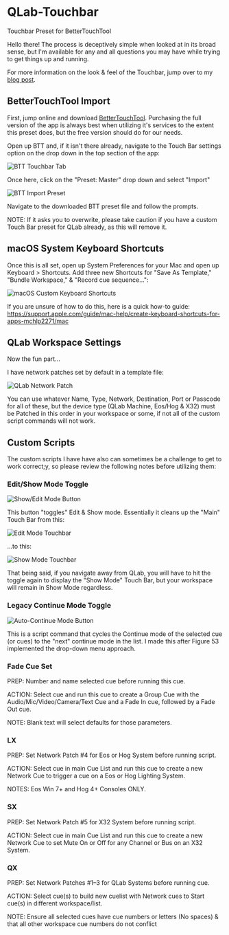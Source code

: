 # QLab-Touchbar
Touchbar Preset for BetterTouchTool

Hello there!
The process is deceptively simple when looked at in its broad sense, but I'm available for any and all questions you may have while trying to get things up and running.

For more information on the look & feel of the Touchbar, jump over to my [blog post](https://www.dustindmiller.design/post/qlab-4-now-with-touch-bar).

## BetterTouchTool Import

First, jump online and download [BetterTouchTool](https://folivora.ai/). Purchasing the full version of the app is always best when utilizing it's services to the extent this preset does, but the free version should do for our needs.

Open up BTT and, if it isn't there already, navigate to the Touch Bar settings option on the drop down in the top section of the app:

![BTT Touchbar Tab](https://cdn.discordapp.com/attachments/817192452997251072/817192566289858590/0.png)

Once here, click on the "Preset: Master"  drop down and select "Import"

![BTT Import Preset](https://cdn.discordapp.com/attachments/817192452997251072/817192600041816094/0.png)

Navigate to the downloaded BTT preset file and follow the prompts.

NOTE: If it asks you to overwrite, please take caution if you have a custom Touch Bar preset for QLab already, as this will remove it.

## macOS System Keyboard Shortcuts

Once this is all set, open up System Preferences for your Mac and open up Keyboard > Shortcuts. Add three new Shortcuts for "Save As Template," "Bundle Workspace," & "Record cue sequence...":

![macOS Custom Keyboard Shortcuts](https://cdn.discordapp.com/attachments/817192452997251072/817192628952367144/0.png)

If you are unsure of how to do this, here is a quick how-to guide: https://support.apple.com/guide/mac-help/create-keyboard-shortcuts-for-apps-mchlp2271/mac

## QLab Workspace Settings

Now the fun part...

I have network patches set by default in a template file:

![QLab Network Patch](https://cdn.discordapp.com/attachments/817192452997251072/817192663891050566/0.png)

You can use whatever Name, Type, Network, Destination, Port or Passcode for all of these, but the device type (QLab Machine, Eos/Hog & X32) must be Patched in this order in your workspace or some, if not all of the custom script commands will not work.

## Custom Scripts

The custom scripts I have have also can sometimes be a challenge to get to work correct;y, so please review the following notes before utilizing them:

### Edit/Show Mode Toggle

![Show/Edit Mode Button](https://cdn.discordapp.com/attachments/817192452997251072/817192702675910656/0.png)

This button "toggles" Edit & Show mode.
Essentially it cleans up the "Main" Touch Bar from this:

![Edit Mode Touchbar](https://cdn.discordapp.com/attachments/817192452997251072/817192729351290890/0.png)

...to this:

![Show Mode Touchbar](https://cdn.discordapp.com/attachments/817192452997251072/817192757465972786/0.png)

That being said, if you navigate away from QLab, you will have to hit the toggle again to display the "Show Mode" Touch Bar, but your workspace will remain in Show Mode regardless.

### Legacy Continue Mode Toggle

![Auto-Continue Mode Button](https://cdn.discordapp.com/attachments/817192452997251072/817192784044884019/0.png)

This is a script command that cycles the Continue mode of the selected cue (or cues) to the "next" continue mode in the list.
I made this after Figure 53 implemented the drop-down menu approach.

### Fade Cue Set
PREP: Number and name selected cue before running this cue.

ACTION: Select cue and run this cue to create a Group Cue with the Audio/Mic/Video/Camera/Text Cue and a Fade In cue, followed by a Fade Out cue.

NOTE: Blank text will select defaults for those parameters.


### LX

PREP: Set Network Patch #4 for Eos or Hog System before running script.

ACTION: Select cue in main Cue List and run this cue to create a new Network Cue to trigger a cue on a Eos or Hog Lighting System.

NOTES: Eos Win 7+ and Hog 4+ Consoles ONLY.


### SX

PREP: Set Network Patch #5 for X32 System before running script.

ACTION: Select cue in main Cue List and run this cue to create a new Network Cue to set Mute On or Off for any Channel or Bus on an X32 System.


### QX

PREP: Set Network Patches #1–3 for QLab Systems before running cue.

ACTION: Select cue(s) to build new cuelist with Network cues to Start cue(s) in different workspace/list.

NOTE: Ensure all selected cues have cue numbers or letters (No spaces) & that all other workspace cue numbers do not conflict
